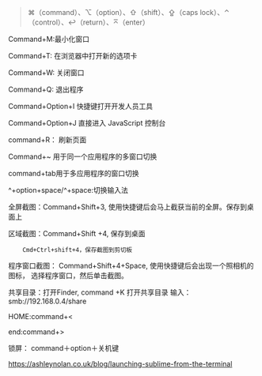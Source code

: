 > ⌘（command）、⌥（option）、⇧（shift）、⇪（caps lock）、⌃（control）、↩（return）、⌅（enter）

Command+M:最小化窗口

Command+T: 在浏览器中打开新的选项卡

Command+W: 关闭窗口

Command+Q: 退出程序

Command+Option+I 快捷键打开开发人员工具

Command+Option+J 直接进入 JavaScript 控制台

command+R： 刷新页面

Command+~ 用于同一个应用程序的多窗口切换

command+tab用于多应用程序的窗口切换

^+option+space/^+space:切换输入法

全屏截图：Command+Shift+3,    使用快捷键后会马上截获当前的全屏。保存到桌面上

区域截图：Command+Shift +4,  保存到桌面

        Cmd+Ctrl+shift+4，保存截图到剪切板

程序窗口截图： Command+Shift+4+Space, 使用快捷键后会出现一个照相机的图标， 选择程序窗口，然后单击截图。

共享目录：打开Finder,    command +K   打开共享目录 输入： smb://192.168.0.4/share

HOME:command+<

end:command+>

锁屏： command＋option＋关机键



https://ashleynolan.co.uk/blog/launching-sublime-from-the-terminal
